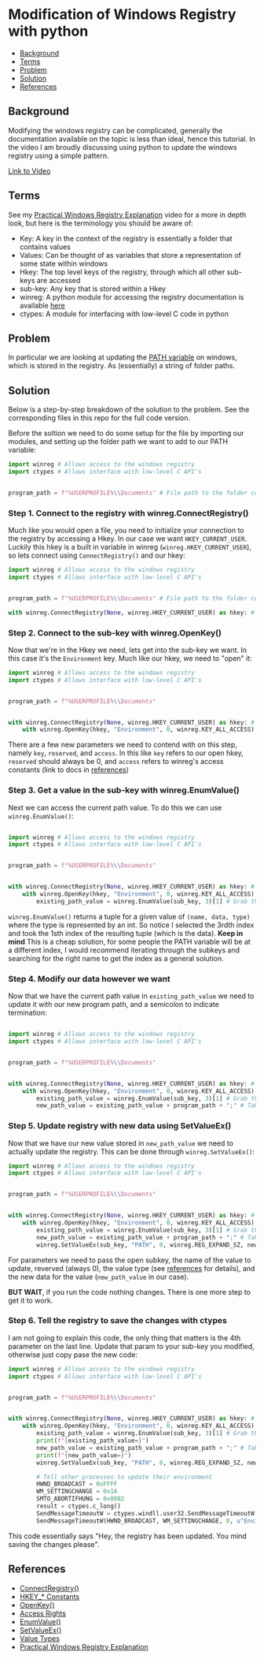 # Modification of Windows Registry with python

- [Background](#background)
- [Terms](#terms)
- [Problem](#problem)
- [Solution](#solution)
- [References](#references)

## Background

Modifying the windows registry can be complicated, generally the documentation available on the topic is less than ideal, hence this tutorial. In the video I am broudly discussing using python to update the windows registry using a simple pattern. 

[Link to Video](https://youtu.be/MdshNIw_ZRM)

## Terms

See my [Practical Windows Registry Explanation](https://www.youtube.com/watch?v=tBwAHqqPoQY&feature=youtu.be) video for a more in depth look, but here is the terminology you should be aware of:

- Key: A key in the context of the registry is essentially a folder that contains values
- Values: Can be thought of as variables that store a representation of some state within windows
- Hkey: The top level keys of the registry, through which all other sub-keys are accessed
- sub-key: Any key that is stored within a Hkey
- winreg: A python module for accessing the registry documentation is available [here](https://docs.python.org/3/library/winreg.html)
- ctypes: A module for interfacing with low-level C code in python

## Problem

In particular we are looking at updating the [PATH variable](https://en.wikipedia.org/wiki/PATH_(variable)#:~:text=PATH%20is%20an%20environment%20variable,has%20its%20own%20PATH%20setting.) on windows, which is stored in the registry. As (essentially) a string of folder paths.

## Solution
Below is a step-by-step breakdown of the solution to the problem. See the corresponding files in this repo for the full code version.

Before the soltion we need to do some setup for the file by importing our modules, and setting up the folder path we want to add to our PATH variable:

```python
import winreg # Allows access to the windows registry
import ctypes # Allows interface with low-level C API's


program_path = f"%USERPROFILE%\\Documents" # File path to the folder containing our desired executable
```

### Step 1. Connect to the registry with winreg.ConnectRegistry()

Much like you would open a file, you need to initialize your connection to the registry by accessing a Hkey. In our case we want ```HKEY_CURRENT_USER```. Luckily this hkey is a built in variable in winreg (```winreg.HKEY_CURRENT_USER```), so lets connect using ```ConnectRegistry()``` and our hkey:

```python
import winreg # Allows access to the windows registry
import ctypes # Allows interface with low-level C API's


program_path = f"%USERPROFILE%\\Documents" # File path to the folder containing our desired executable

with winreg.ConnectRegistry(None, winreg.HKEY_CURRENT_USER) as hkey: # Get the necessary HKEY
```

### Step 2. Connect to the sub-key with winreg.OpenKey()
Now that we're in the Hkey we need, lets get into the sub-key we want. In this case it's the ```Environment``` key. Much like our hkey, we need to "open" it:

```python
import winreg # Allows access to the windows registry
import ctypes # Allows interface with low-level C API's


program_path = f"%USERPROFILE%\\Documents"


with winreg.ConnectRegistry(None, winreg.HKEY_CURRENT_USER) as hkey: # Get the necessary HKEY
    with winreg.OpenKey(hkey, "Environment", 0, winreg.KEY_ALL_ACCESS) as sub_key: # Go to the environment key
```

There are a few new parameters we need to contend with on this step, namely ```key```, ```reserved```, and ```access```. In this like ```key``` refers to our open hkey, ```reserved``` should always be 0, and ```access``` refers to winreg's access constants (link to docs in [references](#references))

### Step 3. Get a value in the sub-key with winreg.EnumValue()

Next we can access the current path value. To do this we can use ```winreg.EnumValue()```:

```python

import winreg # Allows access to the windows registry
import ctypes # Allows interface with low-level C API's


program_path = f"%USERPROFILE%\\Documents"


with winreg.ConnectRegistry(None, winreg.HKEY_CURRENT_USER) as hkey: # Get the necessary HKEY
    with winreg.OpenKey(hkey, "Environment", 0, winreg.KEY_ALL_ACCESS) as sub_key: # Go to the environment key
        existing_path_value = winreg.EnumValue(sub_key, 3)[1] # Grab the current path value
```

```winreg.EnumValue()``` returns a tuple for a given value of ```(name, data, type)``` where the type is represented by an int. So notice I selected the 3rdth index and took the 1sth index of the resulting tuple (which is the data). **Keep in mind** This is a cheap solution, for some people the PATH variable will be at a different index, I would recommend iterating through the subkeys and searching for the right name to get the index as a general solution.

### Step 4. Modify our data however we want

Now that we have the current path value in ```existing_path_value``` we need to update it with our new program path, and a semicolon to indicate termination:

```python

import winreg # Allows access to the windows registry
import ctypes # Allows interface with low-level C API's


program_path = f"%USERPROFILE%\\Documents"


with winreg.ConnectRegistry(None, winreg.HKEY_CURRENT_USER) as hkey: # Get the necessary HKEY
    with winreg.OpenKey(hkey, "Environment", 0, winreg.KEY_ALL_ACCESS) as sub_key: # Go to the environment key
        existing_path_value = winreg.EnumValue(sub_key, 3)[1] # Grab the current path value
        new_path_value = existing_path_value + program_path + ";" # Takes the current path value and appends the new program path
```

### Step 5. Update registry with new data using SetValueEx()

Now that we have our new value stored in ```new_path_value``` we need to actually update the registry. This can be done through ```winreg.SetValueEx()```:

```python
import winreg # Allows access to the windows registry
import ctypes # Allows interface with low-level C API's


program_path = f"%USERPROFILE%\\Documents"


with winreg.ConnectRegistry(None, winreg.HKEY_CURRENT_USER) as hkey: # Get the necessary HKEY
    with winreg.OpenKey(hkey, "Environment", 0, winreg.KEY_ALL_ACCESS) as sub_key: # Go to the environment key
        existing_path_value = winreg.EnumValue(sub_key, 3)[1] # Grab the current path value
        new_path_value = existing_path_value + program_path + ";" # Takes the current path value and appends the new program path
        winreg.SetValueEx(sub_key, "PATH", 0, winreg.REG_EXPAND_SZ, new_path_value) # Updated the path with the updated path
```

For parameters we need to pass the open subkey, the name of the value to update, reverved (always 0), the value type (see [references](#references) for details), and the new data for the value (```new_path_value``` in our case).

**BUT WAIT**, if you run the code nothing changes. There is one more step to get it to work.

### Step 6. Tell the registry to save the changes with ctypes

I am not going to explain this code, the only thing that matters is the 4th parameter on the last line. Update that param to your sub-key you modified, otherwise just copy pase the new code:

```python
import winreg # Allows access to the windows registry
import ctypes # Allows interface with low-level C API's


program_path = f"%USERPROFILE%\\Documents"


with winreg.ConnectRegistry(None, winreg.HKEY_CURRENT_USER) as hkey: # Get the necessary HKEY
    with winreg.OpenKey(hkey, "Environment", 0, winreg.KEY_ALL_ACCESS) as sub_key: # Go to the environment key
        existing_path_value = winreg.EnumValue(sub_key, 3)[1] # Grab the current path value
        print(f"{existing_path_value=}")
        new_path_value = existing_path_value + program_path + ";" # Takes the current path value and appends the new program path
        print(f"{new_path_value=}")
        winreg.SetValueEx(sub_key, "PATH", 0, winreg.REG_EXPAND_SZ, new_path_value) # Updated the path with the updated path

        # Tell other processes to update their environment
        HWND_BROADCAST = 0xFFFF
        WM_SETTINGCHANGE = 0x1A
        SMTO_ABORTIFHUNG = 0x0002
        result = ctypes.c_long()
        SendMessageTimeoutW = ctypes.windll.user32.SendMessageTimeoutW
        SendMessageTimeoutW(HWND_BROADCAST, WM_SETTINGCHANGE, 0, u"Environment", SMTO_ABORTIFHUNG, 5000, ctypes.byref(result),) 
```

This code essentially says "Hey, the registry has been updated. You mind saving the changes please".

## References

- [ConnectRegistry()](https://docs.python.org/3/library/winreg.html#winreg.ConnectRegistry)
- [HKEY_* Constants](https://docs.python.org/3/library/winreg.html#hkey-constants)
- [OpenKey()](https://docs.python.org/3/library/winreg.html#winreg.OpenKey)
- [Access Rights](https://docs.python.org/3/library/winreg.html#access-rights)
- [EnumValue()](https://docs.python.org/3/library/winreg.html#winreg.EnumValue)
- [SetValueEx()](https://docs.python.org/3/library/winreg.html#winreg.SetValueEx)
- [Value Types](https://docs.python.org/3/library/winreg.html#value-types)
- [Practical Windows Registry Explanation](https://www.youtube.com/watch?v=tBwAHqqPoQY&feature=youtu.be)
